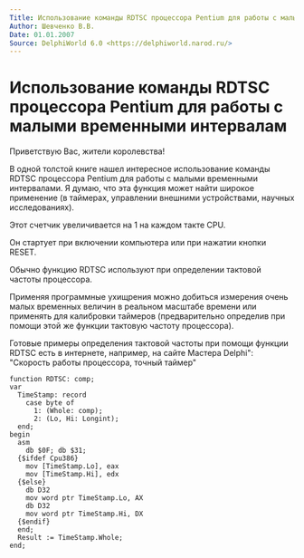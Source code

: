 ```yaml
---
Title: Использование команды RDTSC процессора Pentium для работы с малыми временными интервалам
Author: Шевченко В.В.
Date: 01.01.2007
Source: DelphiWorld 6.0 <https://delphiworld.narod.ru/>
---
```



Использование команды RDTSC процессора Pentium для работы с малыми временными интервалам
========================================================================================

Приветствую Вас, жители королевства!

В одной толстой книге нашел интересное использование команды RDTSC
процессора Pentium для работы с малыми временными интервалами. Я думаю,
что эта функция может найти широкое применение (в таймерах, управлении
внешними устройствами, научных исследованиях).

Этот счетчик увеличивается на 1 на каждом такте CPU.

Он стартует при включении компьютера или при нажатии кнопки RESET.

Обычно функцию RDTSC используют при определении тактовой частоты
процессора.

Применяя программные ухищрения можно добиться измерения очень малых
временных величин в реальном масштабе времени или применять для
калибровки таймеров (предварительно определив при помощи этой же функции
тактовую частоту процессора).

Готовые примеры определения тактовой частоты при помощи функции RDTSC
есть в интернете, например, на сайте Мастера Delphi": "Скорость
работы процессора, точный таймер"

    function RDTSC: comp;
    var
      TimeStamp: record
        case byte of
          1: (Whole: comp);
          2: (Lo, Hi: Longint);
      end;
    begin
      asm
        db $0F; db $31;
      {$ifdef Cpu386}
        mov [TimeStamp.Lo], eax
        mov [TimeStamp.Hi], edx
      {$else}
        db D32
        mov word ptr TimeStamp.Lo, AX
        db D32
        mov word ptr TimeStamp.Hi, DX
      {$endif}
      end;
      Result := TimeStamp.Whole;
    end;


